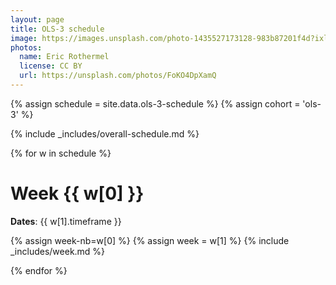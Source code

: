 ```yaml
---
layout: page
title: OLS-3 schedule
image: https://images.unsplash.com/photo-1435527173128-983b87201f4d?ixlib=rb-1.2.1&ixid=eyJhcHBfaWQiOjEyMDd9&auto=format&fit=crop&w=1047&q=80
photos:
  name: Eric Rothermel
  license: CC BY
  url: https://unsplash.com/photos/FoKO4DpXamQ
---
```


{% assign schedule = site.data.ols-3-schedule %}
{% assign cohort = 'ols-3' %}

{% include _includes/overall-schedule.md %}

{% for w in schedule %}

# Week {{ w[0] }}

<i class="fas fa-calendar-alt"></i> **Dates**: {{ w[1].timeframe }}

{% assign week-nb=w[0] %}
{% assign week = w[1] %}
{% include _includes/week.md %}

{% endfor %}
